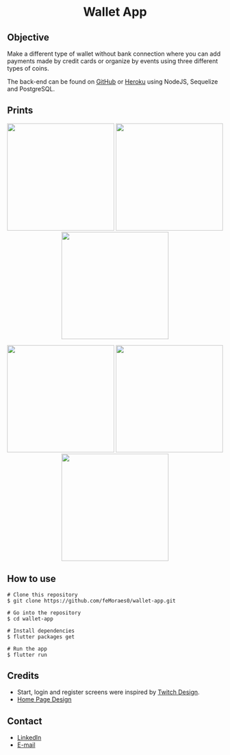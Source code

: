 <h1 align="center">Wallet App</h1>

## Objective

Make a different type of wallet without bank connection where you can add payments made by credit cards or organize by events using three different types of coins.

The back-end can be found on [GitHub](https://github.com/feMoraes0/wallet-api) or [Heroku](https://mywallet-api.herokuapp.com/) using NodeJS, Sequelize and PostgreSQL.

## Prints

<p align="center">
<img width="250" src="https://i.pinimg.com/originals/1c/c2/c9/1cc2c970fc8d3eb77cd438c8fa7ed1b7.png">
<img width="250" src="https://i.pinimg.com/originals/dc/9c/12/dc9c12498b0dcfafd2d73323ef61522e.png">
<img width="250" src="https://i.pinimg.com/originals/36/16/c8/3616c84888481fd919e4c72ae5943c33.png">
</p>
<p align="center">
<img width="250" src="https://i.pinimg.com/originals/61/c3/ff/61c3ff4dceff4d491522283dc853394e.png">
<img width="250" src="https://i.pinimg.com/originals/2c/89/c0/2c89c01b4e94164185b29a6ab77f1f6e.png">
<img width="250" src="https://i.pinimg.com/originals/1e/e8/7f/1ee87fd4fa2d7cb6e2776efd08ab5d68.png">
</p>

## How to use

```
# Clone this repository
$ git clone https://github.com/feMoraes0/wallet-app.git

# Go into the repository
$ cd wallet-app

# Install dependencies
$ flutter packages get

# Run the app
$ flutter run
```

## Credits
  - Start, login and register screens were inspired by <a target="_blank" href="https://play.google.com/store/apps/details?id=tv.twitch.android.app&hl=en">Twitch Design</a>.
  - <a target="_blank" href="https://dribbble.com/shots/2876122-For-credit-card-statement-inquiring-and-payment">Home Page Design</a>

## Contact
  - <a target="_blank" href="https://www.linkedin.com/in/fernando-moraes-48a26916a/">LinkedIn</a>
  - <a target="_blank" href="mailto:fernandomoraes.lopes@gmail.com">E-mail</a>